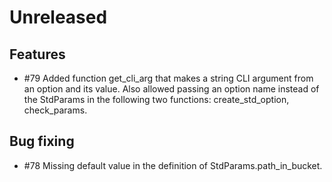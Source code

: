 # Unreleased

## Features

* #79 Added function get_cli_arg that makes a string CLI argument from an option and its value.
  Also allowed passing an option name instead of the StdParams in the following two functions:
  create_std_option, check_params.

## Bug fixing

* #78 Missing default value in the definition of StdParams.path_in_bucket.
